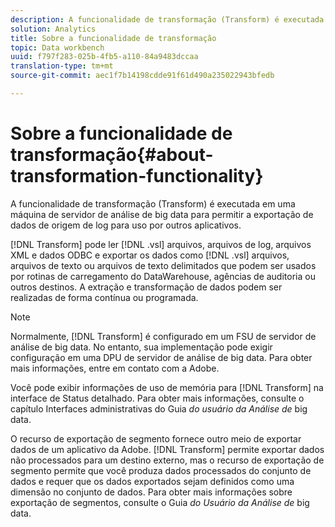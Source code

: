 ```yaml
---
description: A funcionalidade de transformação (Transform) é executada em uma máquina de servidor de análise de big data para permitir a exportação de dados de origem de log para uso por outros aplicativos.
solution: Analytics
title: Sobre a funcionalidade de transformação
topic: Data workbench
uuid: f797f283-025b-4fb5-a110-84a9483dccaa
translation-type: tm+mt
source-git-commit: aec1f7b14198cdde91f61d490a235022943bfedb

---
```



# Sobre a funcionalidade de transformação{#about-transformation-functionality}

A funcionalidade de transformação (Transform) é executada em uma máquina de servidor de análise de big data para permitir a exportação de dados de origem de log para uso por outros aplicativos.

[!DNL Transform] pode ler [!DNL .vsl] arquivos, arquivos de log, arquivos XML e dados ODBC e exportar os dados como [!DNL .vsl] arquivos, arquivos de texto ou arquivos de texto delimitados que podem ser usados por rotinas de carregamento do DataWarehouse, agências de auditoria ou outros destinos. A extração e transformação de dados podem ser realizadas de forma contínua ou programada.

>[!NOTE]
>
>Normalmente, [!DNL Transform] é configurado em um FSU de servidor de análise de big data. No entanto, sua implementação pode exigir configuração em uma DPU de servidor de análise de big data. Para obter mais informações, entre em contato com a Adobe.

Você pode exibir informações de uso de memória para [!DNL Transform] na interface de Status detalhado. Para obter mais informações, consulte o capítulo Interfaces administrativas do Guia *do usuário da Análise de* big data.

O recurso de exportação de segmento fornece outro meio de exportar dados de um aplicativo da Adobe. [!DNL Transform] permite exportar dados não processados para um destino externo, mas o recurso de exportação de segmento permite que você produza dados processados do conjunto de dados e requer que os dados exportados sejam definidos como uma dimensão no conjunto de dados. Para obter mais informações sobre exportação de segmentos, consulte o Guia *do Usuário da Análise de* big data.
